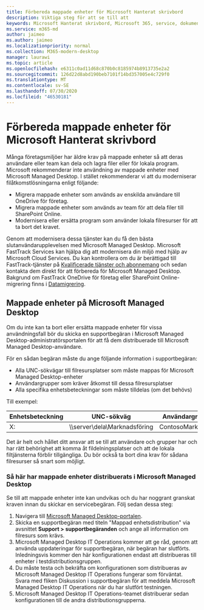 ```yaml
---
title: Förbereda mappade enheter för Microsoft Hanterat skrivbord
description: Viktiga steg för att se till att
keywords: Microsoft Hanterat skrivbord, Microsoft 365, service, dokumentation
ms.service: m365-md
author: jaimeo
ms.author: jaimeo
ms.localizationpriority: normal
ms.collection: M365-modern-desktop
manager: laurawi
ms.topic: article
ms.openlocfilehash: e6311c0ad11d68c870b0c8185974b8913735e2a2
ms.sourcegitcommit: 126d22d8abd190beb7101f14bd357005e4c729f0
ms.translationtype: MT
ms.contentlocale: sv-SE
ms.lasthandoff: 07/30/2020
ms.locfileid: "46530181"
---
```

#  <a name="prepare-mapped-drives-for-microsoft-managed-desktop"></a>Förbereda mappade enheter för Microsoft Hanterat skrivbord

Många företagsmiljöer har äldre krav på mappade enheter så att deras användare eller team kan dela och lagra filer eller för lokala program. Microsoft rekommenderar inte användning av mappade enheter med Microsoft Managed Desktop. I stället rekommenderar vi att du moderniserar filåtkomstlösningarna enligt följande:
  
- Migrera mappade enheter som används av enskilda användare till OneDrive för företag. 
- Migrera mappade enheter som används av team för att dela filer till SharePoint Online. 
- Modernisera eller ersätta program som använder lokala filresurser för att ta bort det kravet.
  
Genom att modernisera dessa tjänster kan du få den bästa slutanvändarupplevelsen med Microsoft Managed Desktop. Microsoft FastTrack Services kan hjälpa dig att modernisera din miljö med hjälp av Microsoft Cloud Services. Du kan kontrollera om du är berättigad till FastTrack-tjänster på [Kvalificerade tjänster och abonnemang](https://docs.microsoft.com/fasttrack/m365-eligible-services-and-plans) och sedan kontakta dem direkt för att förbereda för Microsoft Managed Desktop. Bakgrund om FastTrack OneDrive för företag eller SharePoint Online-migrering finns i [Datamigrering](https://docs.microsoft.com/fasttrack/o365-data-migration).

## <a name="mapped-drives-on-microsoft-managed-desktop"></a>Mappade enheter på Microsoft Managed Desktop
 
Om du inte kan ta bort eller ersätta mappade enheter för vissa användningsfall bör du skicka en supportbegäran i Microsoft Managed Desktop-administratörsportalen för att få dem distribuerade till Microsoft Managed Desktop-användare.
    
För en sådan begäran måste du ange följande information i supportbegäran: 

- Alla UNC-sökvägar till filresursplatser som måste mappas för Microsoft Managed Desktop-enheter 
- Användargrupper som kräver åtkomst till dessa filresursplatser 
- Alla specifika enhetsbeteckningar som måste tilldelas (om det behövs)

Till exempel:

| Enhetsbeteckning | UNC-sökväg | Användargrupp |
|--------------|----------|------------|
| X:  | \\\server\dela\Marknadsföring | ContosoMarketing |

Det är helt och hållet ditt ansvar att se till att användare och grupper har och har rätt behörighet att komma åt fildelningsplatser och att de lokala filtjänsterna förblir tillgängliga. Du bör också ta bort dina krav för sådana filresurser så snart som möjligt.

### <a name="to-have-mapped-drives-deployed-in-microsoft-managed-desktop"></a>Så här har mappade enheter distribuerats i Microsoft Managed Desktop
 
Se till att mappade enheter inte kan undvikas och du har noggrant granskat kraven innan du skickar en servicebegäran. Följ sedan dessa steg:

1. Navigera till [Microsoft Managed Desktop-portalen](https://aka.ms/mmdportal).  
2. Skicka en supportbegäran med titeln "Mappad enhetsdistribution" via avsnittet **Support > supportbegäranden** och ange all information om filresurs som krävs.  
3. Microsoft Managed Desktop IT Operations kommer att ge råd, genom att använda uppdateringar för supportbegäran, när begäran har slutförts. Inledningsvis kommer den här konfigurationen endast att distribueras till enheter i testdistributionsgruppen.  
4. Du måste testa och bekräfta om konfigurationen som distribueras av Microsoft Managed Desktop IT Operations fungerar som förväntat. Svara med fliken Diskussion i supportbegäran för att meddela Microsoft Managed Desktop IT Operations när du har slutfört testningen.  
5. Microsoft Managed Desktop IT Operations-teamet distribuerar sedan konfigurationen till de andra distributionsgrupperna. 
